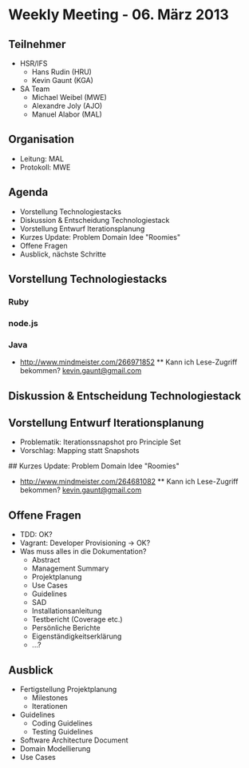 # Weekly Meeting - 06. März 2013

## Teilnehmer
* HSR/IFS
	- Hans Rudin (HRU)
	- Kevin Gaunt (KGA)
* SA Team
	- Michael Weibel (MWE)
	- Alexandre Joly (AJO)
	- Manuel Alabor (MAL)

## Organisation
* Leitung: MAL
* Protokoll: MWE

## Agenda
* Vorstellung Technologiestacks
* Diskussion & Entscheidung Technologiestack
* Vorstellung Entwurf Iterationsplanung
* Kurzes Update: Problem Domain Idee "Roomies"
* Offene Fragen
* Ausblick, nächste Schritte

## Vorstellung Technologiestacks
### Ruby

### node.js

### Java
* http://www.mindmeister.com/266971852
** Kann ich Lese-Zugriff bekommen? kevin.gaunt@gmail.com

## Diskussion & Entscheidung Technologiestack


## Vorstellung Entwurf Iterationsplanung
* Problematik: Iterationssnapshot pro Principle Set
* Vorschlag: Mapping statt Snapshots


## Kurzes Update: Problem Domain Idee "Roomies"
* http://www.mindmeister.com/264681082
** Kann ich Lese-Zugriff bekommen? kevin.gaunt@gmail.com

## Offene Fragen
* TDD: OK?
* Vagrant: Developer Provisioning -> OK?
* Was muss alles in die Dokumentation?
	* Abstract
	* Management Summary
	* Projektplanung
	* Use Cases
	* Guidelines
	* SAD
	* Installationsanleitung
	* Testbericht (Coverage etc.)
	* Persönliche Berichte
	* Eigenständigkeitserklärung
	* ...?

## Ausblick
* Fertigstellung Projektplanung
	* Milestones
	* Iterationen
* Guidelines
	* Coding Guidelines
	* Testing Guidelines
* Software Architecture Document
* Domain Modellierung
* Use Cases